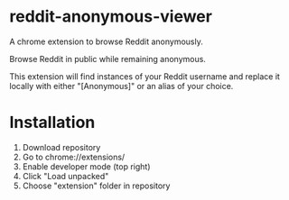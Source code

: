 # reddit-anonymous-viewer
A chrome extension to browse Reddit anonymously. 

Browse Reddit in public while remaining anonymous.

This extension will find instances of your Reddit username and replace it locally with either "[Anonymous]" or an alias of your choice.

# Installation
1. Download repository
2. Go to chrome://extensions/
3. Enable developer mode (top right)
4. Click "Load unpacked"
5. Choose "extension" folder in repository
